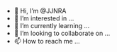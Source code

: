 - 👋 Hi, I’m @JJNRA
- 👀 I’m interested in ...
- 🌱 I’m currently learning ...
- 💞️ I’m looking to collaborate on ...
- 📫 How to reach me ...

<!---
JJNRA/JJNRA is a ✨ special ✨ repository because its `README.md` (this file) appears on your GitHub profile.
You can click the Preview link to take a look at your changes.
--->
